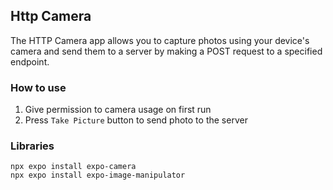## Http Camera

The HTTP Camera app allows you to capture photos using your device's camera and send them to a server by making a POST request to a specified endpoint.

### How to use
1. Give permission to camera usage on first run
2. Press `Take Picture` button to send photo to the server

### Libraries
```
npx expo install expo-camera
npx expo install expo-image-manipulator
```